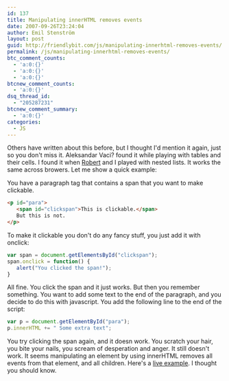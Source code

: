 ```yaml
---
id: 137
title: Manipulating innerHTML removes events
date: 2007-09-26T23:24:04
author: Emil Stenström
layout: post
guid: http://friendlybit.com/js/manipulating-innerhtml-removes-events/
permalink: /js/manipulating-innerhtml-removes-events/
btc_comment_counts:
  - 'a:0:{}'
  - 'a:0:{}'
  - 'a:0:{}'
btcnew_comment_counts:
  - 'a:0:{}'
dsq_thread_id:
  - "205287231"
btcnew_comment_summary:
  - 'a:0:{}'
categories:
  - JS
---
```

Others have written about this before, but I thought I'd mention it again, just so you don't miss it. Aleksandar Vaci? found it while playing with tables and their cells. I found it when [Robert](http://www.robertnyman.com/) and I played with nested lists. It works the same across browers. Let me show a quick example:

You have a paragraph tag that contains a span that you want to make clickable.

```html
<p id="para">
   <span id="clickspan">This is clickable.</span>
   But this is not.
</p>
```

To make it clickable you don't do any fancy stuff, you just add it with onclick:

```js
var span = document.getElementsById("clickspan");
span.onclick = function() {
   alert("You clicked the span!");
}
```

All fine. You click the span and it just works. But then you remember something. You want to add some text to the end of the paragraph, and you decide to do this with javascript. You add the following line to the end of the script:

```js
var p = document.getElementById("para");
p.innerHTML += " Some extra text";
```

You try clicking the span again, and it doesn work. You scratch your hair, you bite your nails, you scream of desperation and anger. It still doesn't work. It seems manipulating an element by using innerHTML removes all events from that element, and all children. Here's a [live example](/files/innerHTMLevents/). I thought you should know.
